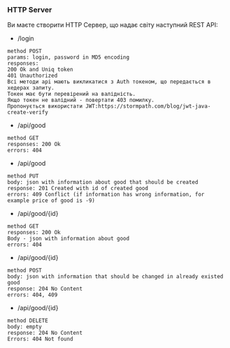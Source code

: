 ### HTTP Server
Ви маєте створити HTTP Сервер, що надає світу наступний REST API:
* /login
```
method POST
params: login, password in MD5 encoding
responses:
200 Ok and Uniq token
401 Unauthorized
Всі методи api мають викликатися з Auth токеном, що передається в хедерах запиту. 
Токен має бути перевірений на валідність. 
Якщо токен не валідний - повертати 403 помилку. 
Пропонується використати JWT:https://stormpath.com/blog/jwt-java-create-verify
```
* /api/good
```
method GET
responses: 200 Ok
errors: 404
```
* /api/good
```
method PUT
body: json with information about good that should be created
response: 201 Created with id of created good
errors: 409 Conflict (if information has wrong information, for example price of good is -9)
```
* /api/good/{id}
```
method GET
responses: 200 Ok
Body - json with information about good
errors: 404
```
* /api/good/{id}
```
method POST
body: json with information that should be changed in already existed good
response: 204 No Content
errors: 404, 409
```
* /api/good/{id}
```
method DELETE
body: empty
response: 204 No Content
Errors: 404 Not found
```